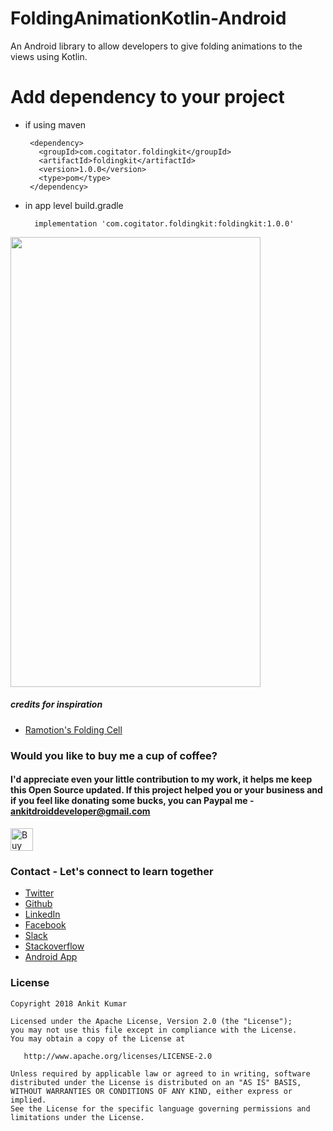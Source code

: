 # FoldingAnimationKotlin-Android

An Android library to allow developers to give folding animations to the views using Kotlin.

 
# Add dependency to your project

- if using maven 
    
       <dependency>
         <groupId>com.cogitator.foldingkit</groupId>
         <artifactId>foldingkit</artifactId>
         <version>1.0.0</version>
         <type>pom</type>
       </dependency>
       
- in app level build.gradle

        implementation 'com.cogitator.foldingkit:foldingkit:1.0.0' 



 <img src="https://github.com/AnkitDroidGit/FoldingAnimationKotlin-Android/blob/master/art/animationgif.gif" width="400" height="720">

##### credits for inspiration
- [Ramotion's Folding Cell](https://github.com/Ramotion/folding-cell)


### Would you like to buy me a cup of coffee?
#### I'd appreciate even your little contribution to my work, it helps me keep this Open Source updated. If this project helped you or your business and if you feel like donating some bucks, you can Paypal me - ankitdroiddeveloper@gmail.com

<a href='https://ko-fi.com/L3L1DM19' target='_blank'><img height='36' style='border:0px;height:36px;' src='https://az743702.vo.msecnd.net/cdn/kofi2.png?v=0' border='0' alt='Buy Me a Coffee at ko-fi.com' /></a>

### Contact - Let's connect to learn together
- [Twitter](https://twitter.com/KumarAnkitRKE)
- [Github](https://github.com/AnkitDroidGit)
- [LinkedIn](https://www.linkedin.com/in/kumarankitkumar/)
- [Facebook](https://www.facebook.com/freeankit)
- [Slack](https://ankitdroid.slack.com)
- [Stackoverflow](https://stackoverflow.com/users/3282461/android)
- [Android App](https://play.google.com/store/apps/details?id=com.freeankit.ankitprofile)


### License

    Copyright 2018 Ankit Kumar
    
    Licensed under the Apache License, Version 2.0 (the "License");
    you may not use this file except in compliance with the License.
    You may obtain a copy of the License at

       http://www.apache.org/licenses/LICENSE-2.0

    Unless required by applicable law or agreed to in writing, software
    distributed under the License is distributed on an "AS IS" BASIS,
    WITHOUT WARRANTIES OR CONDITIONS OF ANY KIND, either express or implied.
    See the License for the specific language governing permissions and
    limitations under the License.
